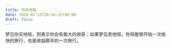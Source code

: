 ```yaml
---
title: 你买地毯
date: 2020-02-15T20:54:12+08:00
draft: false
---
```


梦见你买地毯，则表示你会有极大的收获；如果梦见卖地毯，你将能够开始一次愉快的旅行，也是收益颇丰的一次旅行。
